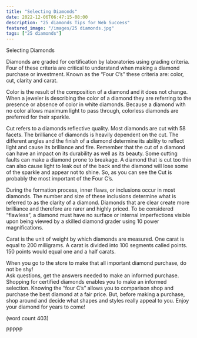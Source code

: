 ```yaml
---
title: "Selecting Diamonds"
date: 2022-12-06T06:47:15-08:00
description: "25 diamonds Tips for Web Success"
featured_image: "/images/25 diamonds.jpg"
tags: ["25 diamonds"]
---
```


Selecting Diamonds

Diamonds are graded for certification by 
laboratories using grading criteria. Four of 
these criteria are critical to understand when 
making a diamond purchase or investment. 
Known as the “Four C’s” these criteria are: 
color, cut, clarity and carat.  

Color is the result of the composition of a 
diamond and it does not change. When a 
jeweler is describing the color of a diamond 
they are referring to the presence or absence 
of color in white diamonds. Because a 
diamond with no color allows maximum light 
to pass through, colorless diamonds are 
preferred for their sparkle.

Cut refers to a diamonds reflective quality. 
Most diamonds are cut with 58 facets. The 
brilliance of diamonds is heavily dependent 
on the cut. The different angles and the finish 
of a diamond determine its ability to reflect 
light and cause its brilliance and fire. 
Remember that the cut of a diamond can 
have an impact on its durability as well as its 
beauty. Some cutting faults can make a 
diamond prone to breakage. A diamond 
that is cut too thin can also cause light to 
leak out of the back and the diamond will 
lose some of the sparkle and appear not 
to shine. So, as you can see the Cut is 
probably the most important of the Four C’s.   
 
During the formation process, inner flaws, or 
inclusions occur in most diamonds. The 
number and size of these inclusions 
determine what is referred to as the clarity 
of a diamond. Diamonds that are clear 
create more brilliance and therefore are rarer 
and highly priced. To be considered
“flawless”, a diamond must have no surface 
or internal imperfections visible upon being 
viewed by a skilled diamond grader using 
10 power magnifications.

Carat is the unit of weight by which diamonds 
are measured. One carat is equal to 200 
milligrams. A carat is divided into 100 
segments called points. 150 points would 
equal one and a half carats.  

When you go to the store to make that all 
important diamond purchase, do not be shy!  
Ask questions, get the answers needed to 
make an informed purchase. Shopping for 
certified diamonds enables you to make an 
informed selection. Knowing the “four C’s” 
allows you to comparison shop and purchase 
the best diamond at a fair price.  But, before 
making a purchase, shop around and decide 
what shapes and styles really appeal to you. 
Enjoy your diamond for years to come! 

(word count 403)

PPPPP



